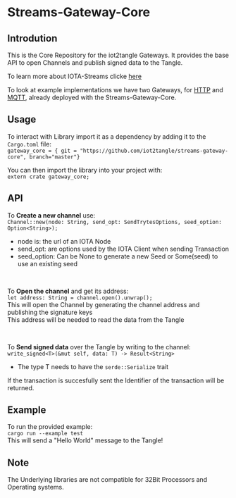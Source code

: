# Streams-Gateway-Core

## Introdution
This is the Core Repository for the iot2tangle Gateways. It provides the base API to open Channels and publish signed data to the Tangle.  
  
To learn more about IOTA-Streams clicke [here](https://www.iota.org/solutions/streams)  
  
To look at example implementations we have two Gateways, for [HTTP](https://github.com/iot2tangle/Streams-wifi-gateway) and [MQTT](https://github.com/iot2tangle/streams-mqtt-gateway), already deployed with the Streams-Gateway-Core.
  
## Usage
To interact with Library import it as a dependency by adding it to the `Cargo.toml` file:  
`gateway_core = { git = "https://github.com/iot2tangle/streams-gateway-core", branch="master"}`
  
You can then import the library into your project with:  
`extern crate gateway_core;`  

## API 
To <b>Create a new channel</b>  use:  
`Channel::new(node: String, send_opt: SendTrytesOptions, seed_option: Option<String>);`  
* node is: the url of an IOTA Node   
* send_opt:  are options used by the IOTA Client when sending Transaction  
* seed_option: Can be None to generate a new Seed or Some(seed) to use an existing seed  

 <br>
  
   
To <b>Open the channel</b>  and get its address:    
`let address: String = channel.open().unwrap();`  
This will open the Channel by generating the channel address and publishing the signature keys  
This address will be needed to read the data from the Tangle  
  
   <br>
   
To <b>Send signed data</b> over the Tangle by writing to the channel:  
`write_signed<T>(&mut self, data: T) -> Result<String>`  
* The type T needs to have the `serde::Serialize` trait  
  
If the transaction is succesfully sent the Identifier of the transaction will be returned.  

## Example
To run the provided example:  
`cargo run --example test`  
This will send a "Hello World" message to the Tangle!

  
## Note
The Underlying libraries are not compatible for 32Bit Processors and Operating systems.  
